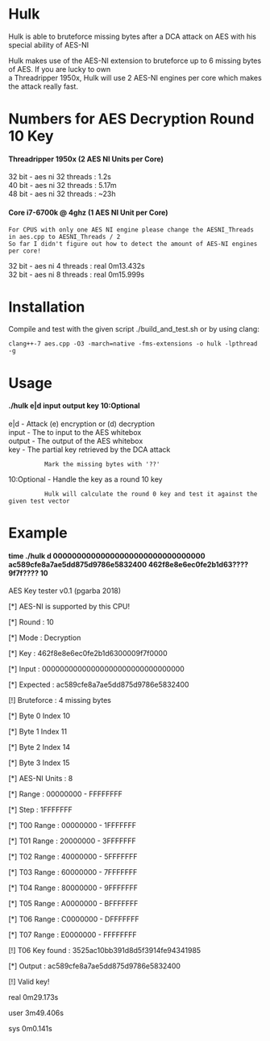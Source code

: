 # Hulk

Hulk is able to bruteforce missing bytes after a DCA attack on AES with his special ability of AES-NI

Hulk makes use of the AES-NI extension to bruteforce up to 6 missing bytes of AES. If you are lucky to own  
a Threadripper 1950x, Hulk will use 2 AES-NI engines per core which makes the attack really fast.


# Numbers for AES Decryption Round 10 Key

#### Threadripper 1950x (2 AES NI Units per Core)

32 bit - aes ni 32 threads : 1.2s  
40 bit - aes ni 32 threads : 5.17m  
48 bit - aes ni 32 threads : ~23h

#### Core i7-6700k @ 4ghz (1 AES NI Unit per Core)  

	For CPUS with only one AES NI engine please change the AESNI_Threads in aes.cpp to AESNI_Threads / 2  
	So far I didn't figure out how to detect the amount of AES-NI engines per core!

32 bit - aes ni 4 threads : real 0m13.432s  
32 bit - aes ni 8 threads : real 0m15.999s


# Installation

Compile and test with the given script ./build_and_test.sh or by using clang:

	clang++-7 aes.cpp -O3 -march=native -fms-extensions -o hulk -lpthread -g


# Usage

#### ./hulk e|d input output key 10:Optional

e|d         - Attack (e) encryption or (d) decryption  
input       - The to input to the AES whitebox  
output      - The output of the AES whitebox  
key         - The partial key retrieved by the DCA attack  

              Mark the missing bytes with '??'
								
10:Optional - Handle the key as a round 10 key  

              Hulk will calculate the round 0 key and test it against the given test vector 
								


# Example

#### time ./hulk d 00000000000000000000000000000000 ac589cfe8a7ae5dd875d9786e5832400 462f8e8e6ec0fe2b1d63????9f7f???? 10

AES Key tester v0.1 (pgarba 2018)

[*] AES-NI is supported by this CPU!

[*] Round           : 10

[*] Mode            : Decryption

[*] Key             : 462f8e8e6ec0fe2b1d6300009f7f0000

[*] Input           : 00000000000000000000000000000000

[*] Expected        : ac589cfe8a7ae5dd875d9786e5832400

[!] Bruteforce      : 4 missing bytes

[*] Byte 0 Index 10

[*] Byte 1 Index 11

[*] Byte 2 Index 14

[*] Byte 3 Index 15

[*] AES-NI Units    : 8

[*] Range           : 00000000 - FFFFFFFF

[*] Step            : 1FFFFFFF

[*] T00 Range       : 00000000 - 1FFFFFFF

[*] T01 Range       : 20000000 - 3FFFFFFF

[*] T02 Range       : 40000000 - 5FFFFFFF

[*] T03 Range       : 60000000 - 7FFFFFFF

[*] T04 Range       : 80000000 - 9FFFFFFF

[*] T05 Range       : A0000000 - BFFFFFFF

[*] T06 Range       : C0000000 - DFFFFFFF

[*] T07 Range       : E0000000 - FFFFFFFF

[!] T06 Key found   : 3525ac10bb391d8d5f3914fe94341985

[*] Output          : ac589cfe8a7ae5dd875d9786e5832400

[!] Valid key!



real    0m29.173s

user    3m49.406s

sys     0m0.141s
